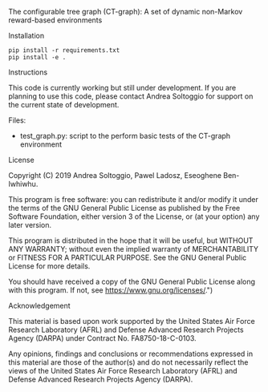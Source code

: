 The configurable tree graph (CT-graph): A set of dynamic non-Markov reward-based environments

Installation
```
pip install -r requirements.txt
pip install -e .
```

Instructions

This code is currently working but still under development. If you are planning to use this code, please contact Andrea Soltoggio for support on the current state of development.

Files:

- test_graph.py: script to the perform basic tests of the CT-graph environment


License

Copyright (C) 2019 Andrea Soltoggio, Pawel Ladosz, Eseoghene Ben-Iwhiwhu.

This program is free software: you can redistribute it and/or modify it under the terms of the GNU General Public License as published by the Free Software Foundation, either version 3 of the License, or (at your option) any later version.

This program is distributed in the hope that it will be useful, but WITHOUT ANY WARRANTY; without even the implied warranty of MERCHANTABILITY or FITNESS FOR A PARTICULAR PURPOSE.  See the GNU General Public License for more details.

You should have received a copy of the GNU General Public License along with this program.  If not, see <https://www.gnu.org/licenses/>.")


Acknowledgement

This material is based upon work supported by the United States Air Force Research Laboratory (AFRL) and Defense Advanced Research Projects Agency (DARPA) under Contract No. FA8750-18-C-0103.

Any opinions, findings and conclusions or recommendations expressed in this material are those of the author(s) and do not necessarily reflect the views of the United States Air Force Research Laboratory (AFRL) and Defense Advanced Research Projects Agency (DARPA).
